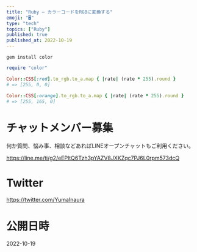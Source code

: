```yaml
---
title: "Ruby – カラーコードをRGBに変換する"
emoji: "🖥"
type: "tech"
topics: ["Ruby"]
published: true
published_at: 2022-10-19
---
```


```
gem install color
```

```rb
require "color"

Color::CSS[:red].to_rgb.to_a.map { |rate| (rate * 255).round }
# => [255, 0, 0]

Color::CSS[:orange].to_rgb.to_a.map { |rate| (rate * 255).round }
# => [255, 165, 0]
```

# チャットメンバー募集


何か質問、悩み事、相談などあればLINEオープンチャットもご利用ください。

https://line.me/ti/g2/eEPltQ6Tzh3pYAZV8JXKZqc7PJ6L0rpm573dcQ


# Twitter

https://twitter.com/YumaInaura


# 公開日時

2022-10-19
